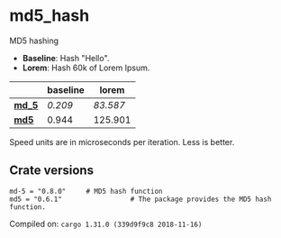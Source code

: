 # md5_hash
MD5 hashing

* **Baseline**: Hash "Hello".
* **Lorem**: Hash 60k of Lorem Ipsum.

| | baseline | lorem |
| --- | --- | --- |
| **[md_5](https://crates.io/crates/md_5)** | *0.209* | *83.587* |
| **[md5](https://crates.io/crates/md5)** | 0.944 | 125.901 |

Speed units are in microseconds per iteration. Less is better.

## Crate versions

    md-5 = "0.8.0"     # MD5 hash function
    md5 = "0.6.1"                 # The package provides the MD5 hash function.

Compiled on: `cargo 1.31.0 (339d9f9c8 2018-11-16)`